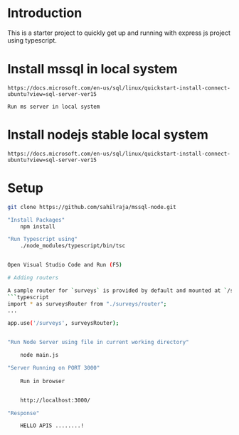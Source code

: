 # Introduction
This is a starter project to quickly get up and running with express js project using typescript.

# Install mssql in local system
```
https://docs.microsoft.com/en-us/sql/linux/quickstart-install-connect-ubuntu?view=sql-server-ver15

Run ms server in local system

```

# Install nodejs stable local system
```
https://docs.microsoft.com/en-us/sql/linux/quickstart-install-connect-ubuntu?view=sql-server-ver15

```



# Setup
```sh
git clone https://github.com/sahilraja/mssql-node.git

"Install Packages"
    npm install

"Run Typescript using"
    ./node_modules/typescript/bin/tsc


Open Visual Studio Code and Run (F5)

# Adding routers

A sample router for `surveys` is provided by default and mounted at `/surveys`.
```typescript
import * as surveysRouter from "./surveys/router";
...

app.use('/surveys', surveysRouter);


"Run Node Server using file in current working directory"

    node main.js

"Server Running on PORT 3000"
    
    Run in browser 


    http://localhost:3000/

"Response" 

    HELLO APIS ........!


```

